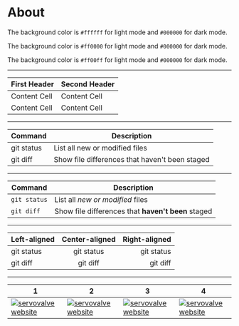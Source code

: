 # About


The background color is `#ffffff` for light mode and `#000000` for dark mode.

The background color is `#ff0000` for light mode and `#000000` for dark mode.

The background color is `#ff00ff` for light mode and `#000000` for dark mode.



****
| First Header  | Second Header |
| ------------- | ------------- |
| Content Cell  | Content Cell  |
| Content Cell  | Content Cell  |


****
| Command | Description |
| --- | --- |
| git status | List all new or modified files |
| git diff | Show file differences that haven't been staged |


****
| Command | Description |
| --- | --- |
| `git status` | List all *new or modified* files |
| `git diff` | Show file differences that **haven't been** staged |



****
| Left-aligned | Center-aligned | Right-aligned |
| :---         |     :---:      |          ---: |
| git status   | git status     | git status    |
| git diff     | git diff       | git diff      |




****
| 1   | 2   | 3   | 4   |
| --- | --- | --- | --- |
| [![servovalve website](https://www.servovalve.org/nova/img/hdr1.svg)](https://www.servovalve.org) | [![servovalve website](https://www.servovalve.org/nova/img/hdr1.svg)](https://www.servovalve.org) | [![servovalve website](https://www.servovalve.org/nova/img/hdr1.svg)](https://www.servovalve.org) | [![servovalve website](https://www.servovalve.org/nova/img/hdr1.svg)](https://www.servovalve.org) |
